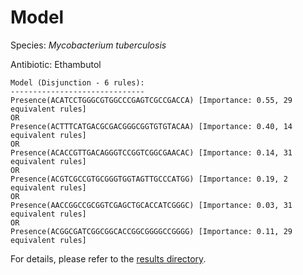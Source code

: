 
# Model

Species: *Mycobacterium tuberculosis*

Antibiotic: Ethambutol

```
Model (Disjunction - 6 rules):
------------------------------
Presence(ACATCCTGGGCGTGGCCCGAGTCGCCGACCA) [Importance: 0.55, 29 equivalent rules]
OR
Presence(ACTTTCATGACGCGACGGGCGGTGTGTACAA) [Importance: 0.40, 14 equivalent rules]
OR
Presence(ACACCGTTGACAGGGTCCGGTCGGCGAACAC) [Importance: 0.14, 31 equivalent rules]
OR
Presence(ACGTCGCCGTGCGGGTGGTAGTTGCCCATGG) [Importance: 0.19, 2 equivalent rules]
OR
Presence(AACCGGCCGCGGTCGAGCTGCACCATCGGGC) [Importance: 0.03, 31 equivalent rules]
OR
Presence(ACGGCGATCGGCGGCACCGGCGGGGCCGGGG) [Importance: 0.11, 29 equivalent rules]

```

For details, please refer to the [results directory](../../../../../results/scm_b/mycobacterium%20tuberculosis/ethambutol/repeat_8/).

